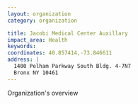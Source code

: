 ```yaml
---
layout: organization
category: organization

title: Jacobi Medical Center Auxillary
impact_area: Health
keywords: 
coordinates: 40.857414,-73.846611
address: |
  1400 Pelham Parkway South Bldg. 4-7N7
  Bronx NY 10461
---
```

Organization's overview

